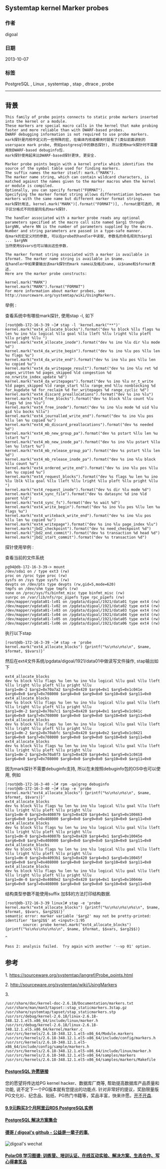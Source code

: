## Systemtap kernel Marker probes   
             
### 作者         
digoal           
       
### 日期                          
2013-10-07       
        
### 标签       
PostgreSQL , Linux , systemtap , stap , dtrace , probe        
                                         
----                 
                                                     
## 背景      
```  
This family of probe points connects to static probe markers inserted into the kernel or a module.   
These markers are special macro calls in the kernel that make probing faster and more reliable than with DWARF-based probes.   
DWARF debugging information is not required to use probe markers.  
mark探针是内核中定义的一些特殊的宏, 在编译内核或模块时就有了(类似前面讲到的userspace mark probe, 例如postgresql中的静态探针), 所以使用mark探针时不需要用到DWARF-based debuginfo包.  
mark探针使用起来比DWARF-based探针更快, 更安全.  
  
Marker probe points begin with a kernel prefix which identifies the source of the symbol table used for finding markers.   
The suffix names the marker itself: mark.("MARK").   
The marker name string, which can contain wildcard characters, is matched against the names given to the marker macros when the kernel or module is compiled.   
Optionally, you can specify format("FORMAT").   
Specifying the marker format string allows differentiation between two markers with the same name but different marker format strings.  
mark探针用法, kernel.mark("MARK")[.format("FORMAT")], .format是可选的, 用于区分格式不同但是同名的mark探针.  
  
The handler associated with a marker probe reads any optional parameters specified at the macro call site named $arg1 through $argNN, where NN is the number of parameters supplied by the macro. Number and string parameters are passed in a type-safe manner.  
在mark的宏定义时的参数, 可以在probe的handler中读取, 参数名的命名规则为$arg1 ... $argNN  
当然使用$$vars也可以输出这些参数.  
  
The marker format string associated with a marker is available in $format. The marker name string is available in $name.  
在handler中如果要输出该mark探针的mark name以及格式name, 以$name和$format表述.  
Here are the marker probe constructs:  
  
kernel.mark("MARK")  
kernel.mark("MARK").format("FORMAT")  
For more information about marker probes, see http://sourceware.org/systemtap/wiki/UsingMarkers.  
```  
  
举例 :   
  
查看系统中有哪些mark探针, 使用stap -l, 如下  
  
```  
[root@db-172-16-3-39 ~]# stap -l 'kernel.mark("**")'  
kernel.mark("ext4_allocate_blocks").format("dev %s block %llu flags %u len %u ino %lu logical %llu goal %llu lleft %llu lright %llu pleft %llu pright %llu ")  
kernel.mark("ext4_allocate_inode").format("dev %s ino %lu dir %lu mode %d")  
kernel.mark("ext4_da_write_begin").format("dev %s ino %lu pos %llu len %u flags %u")  
kernel.mark("ext4_da_write_end").format("dev %s ino %lu pos %llu len %u copied %u")  
kernel.mark("ext4_da_writepage_result").format("dev %s ino %lu ret %d pages_written %d pages_skipped %ld congestion %d no_nrwrite_index_update %d")  
kernel.mark("ext4_da_writepages").format("dev %s ino %lu nr_t_write %ld pages_skipped %ld range_start %llu range_end %llu nonblocking %d for_kupdate %d for_reclaim %d for_writepages %d range_cyclic %d")  
kernel.mark("ext4_discard_preallocations").format("dev %s ino %lu")  
kernel.mark("ext4_free_blocks").format("dev %s block %llu count %lu flags %d ino %lu")  
kernel.mark("ext4_free_inode").format("dev %s ino %lu mode %d uid %lu gid %lu bocks %llu")  
kernel.mark("ext4_journalled_write_end").format("dev %s ino %lu pos %llu len %u copied %u")  
kernel.mark("ext4_mb_discard_preallocations").format("dev %s needed %d")  
kernel.mark("ext4_mb_new_group_pa").format("dev %s pstart %llu len %u lstart %u")  
kernel.mark("ext4_mb_new_inode_pa").format("dev %s ino %lu pstart %llu len %u lstart %u")  
kernel.mark("ext4_mb_release_group_pa").format("dev %s pstart %llu len %d")  
kernel.mark("ext4_mb_release_inode_pa").format("dev %s ino %lu block %llu count %u")  
kernel.mark("ext4_ordered_write_end").format("dev %s ino %lu pos %llu len %u copied %u")  
kernel.mark("ext4_request_blocks").format("dev %s flags %u len %u ino %lu lblk %llu goal %llu lleft %llu lright %llu pleft %llu pright %llu ")  
kernel.mark("ext4_request_inode").format("dev %s dir %lu mode %d")  
kernel.mark("ext4_sync_file").format("dev %s datasync %d ino %ld parent %ld")  
kernel.mark("ext4_sync_fs").format("dev %s wait %d")  
kernel.mark("ext4_write_begin").format("dev %s ino %lu pos %llu len %u flags %u")  
kernel.mark("ext4_writeback_write_end").format("dev %s ino %lu pos %llu len %u copied %u")  
kernel.mark("ext4_writepage").format("dev %s ino %lu page_index %lu")  
kernel.mark("jbd2_checkpoint").format("dev %s need_checkpoint %d")  
kernel.mark("jbd2_end_commit").format("dev %s transaction %d head %d")  
kernel.mark("jbd2_start_commit").format("dev %s transaction %d")  
```  
  
探针使用举例 :   
  
查看当前的文件系统  
  
```  
pg94@db-172-16-3-39-> mount  
/dev/sda1 on / type ext3 (rw)  
proc on /proc type proc (rw)  
sysfs on /sys type sysfs (rw)  
devpts on /dev/pts type devpts (rw,gid=5,mode=620)  
tmpfs on /dev/shm type tmpfs (rw)  
none on /proc/sys/fs/binfmt_misc type binfmt_misc (rw)  
sunrpc on /var/lib/nfs/rpc_pipefs type rpc_pipefs (rw)  
/dev/mapper/vgdata01-lv01 on /pgdata/digoal/1921/data01 type ext4 (rw)  
/dev/mapper/vgdata01-lv02 on /pgdata/digoal/1921/data02 type ext4 (rw)  
/dev/mapper/vgdata01-lv03 on /pgdata/digoal/1921/data03 type ext4 (rw)  
/dev/mapper/vgdata01-lv04 on /pgdata/digoal/1921/data04 type ext4 (rw)  
/dev/mapper/vgdata01-lv05 on /pgdata/digoal/1921/data05 type ext4 (rw)  
/dev/mapper/vgdata01-lv06 on /pgdata/digoal/1921/data06 type ext4 (rw)  
```  
  
执行以下stap  
  
```  
[root@db-172-16-3-39 ~]# stap -e 'probe kernel.mark("ext4_allocate_blocks") {printf("%s\n%s\n%s\n", $name, $format, $$vars)}'  
```  
  
然后在ext4文件系统/pgdata/digoal/1921/data01中做读写文件操作, stap输出如下  
  
```  
ext4_allocate_blocks  
dev %s block %llu flags %u len %u ino %lu logical %llu goal %llu lleft %llu lright %llu pleft %llu pright %llu   
$arg1=dm-2 $arg2=0x70a7a2 $arg3=0x420 $arg4=0x1 $arg5=0x1c041e $arg6=0x0 $arg7=0x708000 $arg8=0x0 $arg9=0x0 $arg10=0x0 $arg11=0x0  
ext4_allocate_blocks  
dev %s block %llu flags %u len %u ino %lu logical %llu goal %llu lleft %llu lright %llu pleft %llu pright %llu   
$arg1=dm-2 $arg2=0x70a7c1 $arg3=0x420 $arg4=0x1 $arg5=0x1c041c $arg6=0x0 $arg7=0x708000 $arg8=0x0 $arg9=0x0 $arg10=0x0 $arg11=0x0  
ext4_allocate_blocks  
dev %s block %llu flags %u len %u ino %lu logical %llu goal %llu lleft %llu lright %llu pleft %llu pright %llu   
$arg1=dm-2 $arg2=0x70abfc $arg3=0x420 $arg4=0x2 $arg5=0x1c0421 $arg6=0x0 $arg7=0x708000 $arg8=0x0 $arg9=0x0 $arg10=0x0 $arg11=0x0  
ext4_allocate_blocks  
dev %s block %llu flags %u len %u ino %lu logical %llu goal %llu lleft %llu lright %llu pleft %llu pright %llu   
$arg1=dm-2 $arg2=0x70a8f3 $arg3=0x420 $arg4=0x1 $arg5=0x1c0418 $arg6=0x0 $arg7=0x708000 $arg8=0x0 $arg9=0x0 $arg10=0x0 $arg11=0x0  
```  
  
因为mark探针不需要debuginfo支持, 所以在未按照debuginfo包的OS中也可以使用, 例如  
  
```  
[root@db-172-16-3-40 ~]# rpm -qa|grep debuginfo  
[root@db-172-16-3-40 ~]# stap -e 'probe kernel.mark("ext4_allocate_blocks") {printf("%s\n%s\n%s\n", $name, $format, $$vars)}'  
ext4_allocate_blocks  
dev %s block %llu flags %u len %u ino %lu logical %llu goal %llu lleft %llu lright %llu pleft %llu pright %llu   
$arg1=dm-0 $arg2=0x408079 $arg3=0x420 $arg4=0x1 $arg5=0x100463 $arg6=0x0 $arg7=0x408000 $arg8=0x0 $arg9=0x0 $arg10=0x0 $arg11=0x0  
ext4_allocate_blocks  
dev %s block %llu flags %u len %u ino %lu logical %llu goal %llu lleft %llu lright %llu pleft %llu pright %llu   
$arg1=dm-0 $arg2=0x40807b $arg3=0x420 $arg4=0x1 $arg5=0x10045e $arg6=0x0 $arg7=0x408000 $arg8=0x0 $arg9=0x0 $arg10=0x0 $arg11=0x0  
ext4_allocate_blocks  
dev %s block %llu flags %u len %u ino %lu logical %llu goal %llu lleft %llu lright %llu pleft %llu pright %llu   
$arg1=dm-0 $arg2=0x4093b1 $arg3=0x420 $arg4=0x3 $arg5=0x10045f $arg6=0x0 $arg7=0x408000 $arg8=0x0 $arg9=0x0 $arg10=0x0 $arg11=0x0  
ext4_allocate_blocks  
dev %s block %llu flags %u len %u ino %lu logical %llu goal %llu lleft %llu lright %llu pleft %llu pright %llu   
$arg1=dm-0 $arg2=0x4080e2 $arg3=0x420 $arg4=0x1 $arg5=0x10044e $arg6=0x0 $arg7=0x408000 $arg8=0x0 $arg9=0x0 $arg10=0x0 $arg11=0x0  
```  
  
结构类型参数不能使用suffix 加$$的方法打印结构数据.  
  
```  
[root@db-172-16-3-39 linux]# stap -e 'probe kernel.mark("ext4_allocate_blocks") {printf("%s\n%s\n%s\n%s\n", $name, $format, $$vars, $arg2$$)}'  
semantic error: marker variable '$arg2' may not be pretty-printed: identifier '$arg2$$' at <input>:1:95  
        source: probe kernel.mark("ext4_allocate_blocks") {printf("%s\n%s\n%s\n%s\n", $name, $format, $$vars, $arg2$$)}  
                                                                                                              ^  
  
Pass 2: analysis failed.  Try again with another '--vp 01' option.  
```  
  
## 参考  
1\. https://sourceware.org/systemtap/langref/Probe_points.html  
  
2\. http://sourceware.org/systemtap/wiki/UsingMarkers  
  
3\.   
  
```  
/usr/share/doc/kernel-doc-2.6.18/Documentation/markers.txt  
/usr/share/man/man3/tapset::stap_staticmarkers.3stap.gz  
/usr/share/systemtap/tapset/stap_staticmarkers.stp  
/usr/src/debug/kernel-2.6.18/linux-2.6.18-348.12.1.el5.x86_64/include/linux/marker.h  
/usr/src/debug/kernel-2.6.18/linux-2.6.18-348.12.1.el5.x86_64/kernel/marker.c  
/usr/src/kernels/2.6.18-348.12.1.el5-x86_64/Module.markers  
/usr/src/kernels/2.6.18-348.12.1.el5-x86_64/include/config/markers.h  
/usr/src/kernels/2.6.18-348.12.1.el5-x86_64/include/config/sample/markers.h  
/usr/src/kernels/2.6.18-348.12.1.el5-x86_64/include/linux/marker.h  
/usr/src/kernels/2.6.18-348.12.1.el5-x86_64/samples/markers  
/usr/src/kernels/2.6.18-348.12.1.el5-x86_64/samples/markers/Makefile  
```  
  
  
  
  
  
  
  
  
  
  
  
  
  
  
  
  
  
  
  
  
  
  
  
  
  
  
  
  
  
  
  
  
  
  
  
  
  
  
  
  
  
  
  
  
  
  
  
  
  
  
  
  
  
  
  
  
  
  
  
  
  
  
  
  
  
  
  
  
  
  
  
  
  
  
#### [PostgreSQL 许愿链接](https://github.com/digoal/blog/issues/76 "269ac3d1c492e938c0191101c7238216")
您的愿望将传达给PG kernel hacker、数据库厂商等, 帮助提高数据库产品质量和功能, 说不定下一个PG版本就有您提出的功能点. 针对非常好的提议，奖励限量版PG文化衫、纪念品、贴纸、PG热门书籍等，奖品丰富，快来许愿。[开不开森](https://github.com/digoal/blog/issues/76 "269ac3d1c492e938c0191101c7238216").  
  
  
#### [9.9元购买3个月阿里云RDS PostgreSQL实例](https://www.aliyun.com/database/postgresqlactivity "57258f76c37864c6e6d23383d05714ea")
  
  
#### [PostgreSQL 解决方案集合](https://yq.aliyun.com/topic/118 "40cff096e9ed7122c512b35d8561d9c8")
  
  
#### [德哥 / digoal's github - 公益是一辈子的事.](https://github.com/digoal/blog/blob/master/README.md "22709685feb7cab07d30f30387f0a9ae")
  
  
![digoal's wechat](../pic/digoal_weixin.jpg "f7ad92eeba24523fd47a6e1a0e691b59")
  
  
#### [PolarDB 学习图谱: 训练营、培训认证、在线互动实验、解决方案、生态合作、写心得拿奖品](https://www.aliyun.com/database/openpolardb/activity "8642f60e04ed0c814bf9cb9677976bd4")
  
